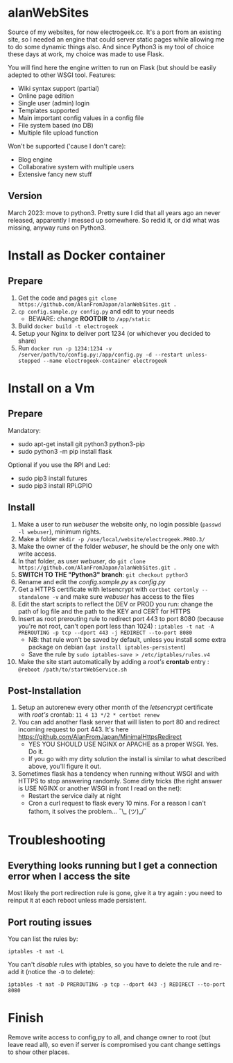 # alanWebSites
Source of my websites, for now electrogeek.cc. It's a port from an existing site, so I needed an engine that could server static pages while allowing me to do some dynamic things also.
And since Python3 is my tool of choice these days at work, my choice was made to use Flask.

You will find here the engine written to run on Flask (but should be easily adepted to other WSGI tool.
Features:
* Wiki syntax support (partial)
* Online page edition
* Single user (admin) login
* Templates supported
* Main important config values in a config file
* File system based (no DB)
* Multiple file upload function

Won't be supported ('cause I don't care):
* Blog engine
* Collaborative system with multiple users
* Extensive fancy new stuff

## Version

March 2023: move to python3. Pretty sure I did that all years ago an never released, apparently I messed up somewhere. So redid it, or did what was missing, anyway runs on Python3.

# Install as Docker container

## Prepare
1. Get the code and pages `git clone https://github.com/AlanFromJapan/alanWebSites.git .`
1. `cp config.sample.py config.py` and edit to your needs
    - BEWARE: change  **ROOTDIR** to `/app/static`
1. Build `docker build -t electrogeek .`
1. Setup your Nginx to deliver port 1234 (or whichever you decided to share)
1. Run `docker run -p 1234:1234 -v /server/path/to/config.py:/app/config.py -d --restart unless-stopped --name electrogeek-container electrogeek`


# Install on a Vm

## Prepare

Mandatory:
* sudo apt-get install git python3 python3-pip
* sudo python3 -m pip install flask

Optional if you use the RPI and Led:
* sudo pip3 install futures
* sudo pip3 install RPi.GPIO

## Install

1. Make a user to run _webuser_ the website only, no login possible (`passwd -l webuser`), minimum rights.  
1. Make a folder `mkdir -p /use/local/website/electrogeek.PROD.3/`
1. Make the owner of the folder _webuser_, he should be the only one with write access.  
1. In that folder, as user _webuser_, do `git clone https://github.com/AlanFromJapan/alanWebSites.git .`
1. **SWITCH TO THE "Python3" branch**: `git checkout python3`
1. Rename and edit the _config.sample.py_ as _config.py_  
1. Get a HTTPS certificate with letsencrypt with `certbot certonly --standalone -v` and make sure _webuser_ has access to the files
1. Edit the start scripts to reflect the DEV or PROD you run: change the path of log file and the path to the KEY and CERT for HTTPS
1. Insert as root prerouting rule to redirect port 443 to port 8080 (because you're not root, can't open port less than 1024) : `iptables -t nat -A PREROUTING -p tcp --dport 443 -j REDIRECT --to-port 8080`
    - NB: that rule won't be saved by default, unless you install some extra package on debian (`apt install iptables-persistent`)
    - Save the rule by `sudo iptables-save > /etc/iptables/rules.v4`
1. Make the site start automatically by adding a *root's* **crontab** entry : `@reboot /path/to/startWebService.sh` 

## Post-Installation

1. Setup an autorenew every other month of the _letsencrypt_ certificate with *root's* crontab: `11 4 13 */2 * certbot renew`
1. You can add another flask server that will listen to port 80 and redirect incoming request to port 443. It's here https://github.com/AlanFromJapan/MinimalHttpsRedirect
    - YES YOU SHOULD USE NGINX or APACHE as a proper WSGI. Yes. Do it.
    - If you go with my dirty solution the install is similar to what described above, you'll figure it out.
1. Sometimes flask has a tendency when running without WSGI and with HTTPS to stop answering randomly. Some dirty tricks (the right answer is USE NGINX or another WSGI in front I read on the net):
    - Restart the service daily at night 
    - Cron a curl request to flask every 10 mins. For a reason I can't fathom, it solves the problem...  ¯\\_ (ツ)_/¯

# Troubleshooting

## Everything looks running but I get a connection error when I access the site
Most likely the port redirection rule is gone, give it a try again : you need to reinput it at each reboot unless made persistent.

## Port routing issues

You can list the rules by:

`iptables -t nat -L`

You can't *disable* rules with iptables, so you have to delete the rule and re-add it (notice the `-D` to delete):

`iptables -t nat -D PREROUTING -p tcp --dport 443 -j REDIRECT --to-port 8080`

# Finish  
Remove write access to config,py to all, and change owner to root (but leave read all), so even if server is compromised you cant change settings to show other places.  


